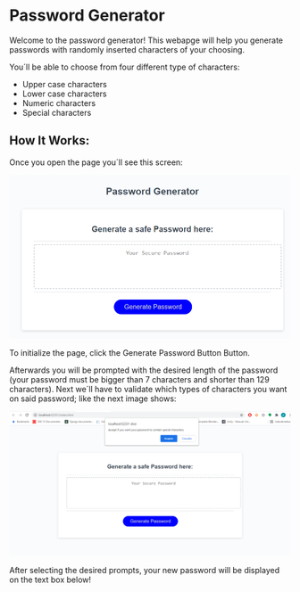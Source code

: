# Password Generator

Welcome to the password generator! This webapge will help you generate passwords with randomly inserted characters of your choosing. 

You´ll be able to choose from four different type of characters:
* Upper case characters
* Lower case characters
* Numeric characters
* Special characters

## How It Works:

Once you open the page you´ll see this screen: 

![GeneratorHomePage](/Assets/Readme-photo1.png)

To initialize the page, click the Generate Password Button Button. 

Afterwards you will be prompted with the desired length of the password (your password must be bigger than 7 characters and shorter than 129 characters). Next we´ll have to validate which types of characters you want on said password; like the next image shows:

![PwdGeneratorValidateChar](/Assets/pwd-character-validation.png)

After selecting the desired prompts, your new password will be displayed on the text box below!

